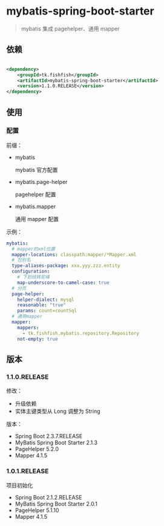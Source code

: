 # mybatis-spring-boot-starter

> mybatis 集成 pagehelper、通用 mapper

## 依赖

```xml

<dependency>
    <groupId>tk.fishfish</groupId>
    <artifactId>mybatis-spring-boot-starter</artifactId>
    <version>1.1.0.RELEASE</version>
</dependency>
```

## 使用

### 配置

前缀：

- mybatis

  mybatis 官方配置

- mybatis.page-helper

  pagehelper 配置

- mybatis.mapper

  通用 mapper 配置

示例：

```yml
mybatis:
  # mapper的xml位置
  mapper-locations: classpath:mapper/*Mapper.xml
  # 包别名
  type-aliases-package: xxx.yyy.zzz.entity
  configuration:
    # 下划线转驼峰
    map-underscore-to-camel-case: true
  # 分⻚
  page-helper:
    helper-dialect: mysql
    reasonable: "true"
    params: count=countSql
  # 通用mapper
  mapper:
    mappers:
      - tk.fishfish.mybatis.repository.Repository
    not-empty: true
```

## 版本

### 1.1.0.RELEASE

修改：

- 升级依赖
- 实体主键类型从 Long 调整为 String

版本：

- Spring Boot 2.3.7.RELEASE
- MyBatis Spring Boot Starter 2.1.3
- PageHelper 5.2.0
- Mapper 4.1.5

### 1.0.1.RELEASE

项目初始化

- Spring Boot 2.1.2.RELEASE
- MyBatis Spring Boot Starter 2.0.1
- PageHelper 5.1.10
- Mapper 4.1.5
